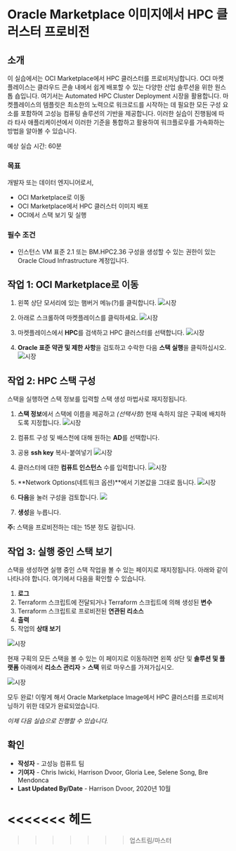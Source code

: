 # Oracle Marketplace 이미지에서 HPC 클러스터 프로비전

## 소개

이 실습에서는 OCI Marketplace에서 HPC 클러스터를 프로비저닝합니다. OCI 마켓플레이스는 클라우드 콘솔 내에서 쉽게 배포할 수 있는 다양한 산업 솔루션을 위한 원스톱 숍입니다. 여기서는 Automated HPC Cluster Deployment 시장을 활용합니다. 마켓플레이스의 템플릿은 최소한의 노력으로 워크로드를 시작하는 데 필요한 모든 구성 요소를 포함하여 고성능 컴퓨팅 솔루션의 기반을 제공합니다. 이러한 실습이 진행됨에 따라 타사 애플리케이션에서 이러한 기준을 통합하고 활용하여 워크플로우를 가속화하는 방법을 알아볼 수 있습니다.

예상 실습 시간: 60분

### 목표

개발자 또는 데이터 엔지니어로서,

*   OCI Marketplace로 이동
*   OCI Marketplace에서 HPC 클러스터 이미지 배포
*   OCI에서 스택 보기 및 실행

### 필수 조건

*   인스턴스 VM 표준 2.1 또는 BM.HPC2.36 구성을 생성할 수 있는 권한이 있는 Oracle Cloud Infrastructure 계정입니다.

## 작업 1: OCI Marketplace로 이동

1.  왼쪽 상단 모서리에 있는 햄버거 메뉴(?)를 클릭합니다. ![시장](images/click_hamburger.png)
    
2.  아래로 스크롤하여 마켓플레이스를 클릭하세요. ![시장](images/click_marketplace.png)
    
3.  마켓플레이스에서 **HPC**를 검색하고 HPC 클러스터를 선택합니다. ![시장](images/marketplace.png)
    
4.  **Oracle 표준 약관 및 제한 사항**을 검토하고 수락한 다음 **스택 실행**을 클릭하십시오. ![시장](images/launch_stack.png)
    

## 작업 2: HPC 스택 구성

스택을 실행하면 스택 정보를 입력할 스택 생성 마법사로 재지정됩니다.

1.  **스택 정보**에서 스택에 이름을 제공하고 _(선택사항)_ 현재 속하지 않은 구획에 배치하도록 지정합니다. ![시장](images/stack_p1.png)
    
2.  컴퓨트 구성 및 배스천에 대해 원하는 **AD**를 선택합니다.
    
3.  공용 **ssh key** 복사-붙여넣기 ![시장](images/stack_p2_1.png)
    
4.  클러스터에 대한 **컴퓨트 인스턴스** 수를 입력합니다. ![시장](images/stack_p2_2.png)
    
5.  **Network Options(네트워크 옵션)**에서 기본값을 그대로 둡니다. ![시장](images/stack_p2_3.png)
    
6.  **다음**을 눌러 구성을 검토합니다. ![](./images/stack_p3.png)
    
7.  **생성**을 누릅니다.
    

**주:** 스택을 프로비전하는 데는 15분 정도 걸립니다.

## 작업 3: 실행 중인 스택 보기

스택을 생성하면 실행 중인 스택 작업을 볼 수 있는 페이지로 재지정됩니다. 아래와 같이 나타나야 합니다. 여기에서 다음을 확인할 수 있습니다.

1.  **로그**
2.  Terraform 스크립트에 전달되거나 Terraform 스크립트에 의해 생성된 **변수**
3.  Terraform 스크립트로 프로비전된 **연관된 리소스**
4.  **출력**
5.  작업의 **상태 보기**

![시장](images/stack_detail_provisioning.png)

현재 구획의 모든 스택을 볼 수 있는 이 페이지로 이동하려면 왼쪽 상단 및 **솔루션 및 플랫폼** 아래에서 **리소스 관리자** > **스택** 위로 마우스를 가져가십시오.

![시장](images/nav_resource_manager.png)

모두 완료! 이렇게 해서 Oracle Marketplace Image에서 HPC 클러스터를 프로비저닝하기 위한 데모가 완료되었습니다.

_이제 다음 실습으로 진행할 수 있습니다._

## 확인

*   **작성자** - 고성능 컴퓨트 팀
*   **기여자** - Chris Iwicki, Harrison Dvoor, Gloria Lee, Selene Song, Bre Mendonca
*   **Last Updated By/Date** - Harrison Dvoor, 2020년 10월

# <<<<<<< 헤드

> > > > > > > 업스트림/마스터